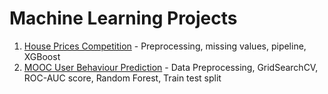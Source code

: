 # Machine Learning Projects

1) [House Prices Competition](house_prices_competition/house_prices_competition.ipynb) - Preprocessing, missing values, pipeline, XGBoost
2) [MOOC User Behaviour Prediction]() - Data Preprocessing, GridSearchCV, ROC-AUC score, Random Forest, Train test split
